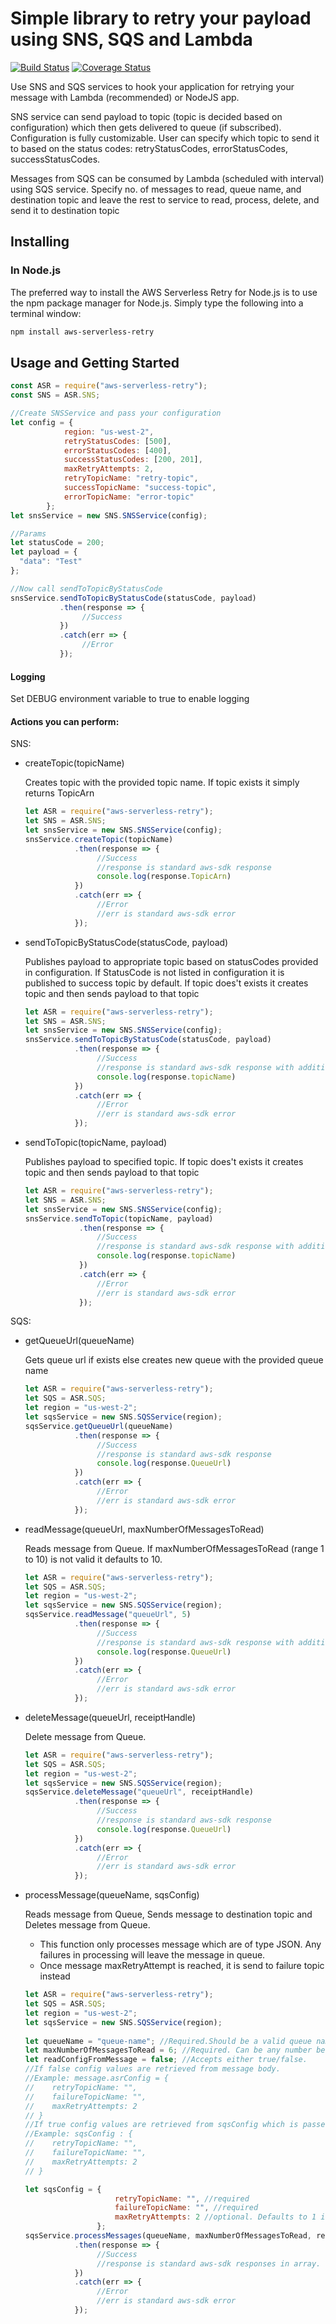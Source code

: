 # Simple library to retry your payload using SNS, SQS and Lambda

[![Build Status](https://travis-ci.org/atlantishealthcare/aws-serverless-retry.svg?branch=master)](https://travis-ci.org/atlantishealthcare/aws-serverless-retry)
[![Coverage Status](https://coveralls.io/repos/github/atlantishealthcare/aws-serverless-retry/badge.svg?branch=master)](https://coveralls.io/github/atlantishealthcare/aws-serverless-retry?branch=master)

Use SNS and SQS services to hook your application for retrying your message with Lambda (recommended) or NodeJS app. 

SNS service can send payload to topic (topic is decided based on configuration) which then gets delivered to queue 
(if subscribed). Configuration is fully customizable. User can specify which topic to send it to based on the 
status codes: retryStatusCodes, errorStatusCodes, successStatusCodes. 

Messages from SQS can be consumed by Lambda (scheduled with interval) using SQS service. Specify no. of messages to read, 
queue name, and destination topic and leave the rest to service to read, process, delete, and send it to destination topic 

## Installing

### In Node.js

The preferred way to install the AWS Serverless Retry  for Node.js is to use the npm package manager for Node.js.
Simply type the following into a terminal window:

```sh
npm install aws-serverless-retry
```

## Usage and Getting Started

```javascript
const ASR = require("aws-serverless-retry");
const SNS = ASR.SNS;

//Create SNSService and pass your configuration
let config = {
            region: "us-west-2",
            retryStatusCodes: [500],
            errorStatusCodes: [400],
            successStatusCodes: [200, 201],
            maxRetryAttempts: 2,
            retryTopicName: "retry-topic",
            successTopicName: "success-topic",
            errorTopicName: "error-topic"
        };
let snsService = new SNS.SNSService(config);

//Params
let statusCode = 200;
let payload = {
  "data": "Test"
};

//Now call sendToTopicByStatusCode
snsService.sendToTopicByStatusCode(statusCode, payload)
           .then(response => {
                //Success     
           })
           .catch(err => {
                //Error
           });
```

#### Logging
Set DEBUG environment variable to true to enable logging

#### Actions you can perform:  
SNS:
- createTopic(topicName)

    Creates topic with the provided topic name. If topic exists it simply returns TopicArn
    ```javascript  
    let ASR = require("aws-serverless-retry");
    let SNS = ASR.SNS;
    let snsService = new SNS.SNSService(config);  
    snsService.createTopic(topicName)
               .then(response => {
                    //Success
                    //response is standard aws-sdk response
                    console.log(response.TopicArn)   
               })
               .catch(err => {
                    //Error
                    //err is standard aws-sdk error
               });
    ```
- sendToTopicByStatusCode(statusCode, payload) 

    Publishes payload to appropriate topic based on statusCodes provided in configuration. If StatusCode is not listed in configuration it is
    published to success topic by default. If topic does't exists it creates topic and then sends payload to that topic
    ```javascript
    let ASR = require("aws-serverless-retry");
    let SNS = ASR.SNS;
    let snsService = new SNS.SNSService(config);
    snsService.sendToTopicByStatusCode(statusCode, payload)
               .then(response => {
                    //Success
                    //response is standard aws-sdk response with additional topicName property
                    console.log(response.topicName)   
               })
               .catch(err => {
                    //Error
                    //err is standard aws-sdk error
               });
    ```

    
- sendToTopic(topicName, payload)

    Publishes payload to specified topic. If topic does't exists it creates topic and then sends payload to that topic
    ```javascript
    let ASR = require("aws-serverless-retry");
    let SNS = ASR.SNS;
    let snsService = new SNS.SNSService(config);
    snsService.sendToTopic(topicName, payload)
                .then(response => {
                    //Success
                    //response is standard aws-sdk response with additional topicName property
                    console.log(response.topicName)   
                })
                .catch(err => {
                    //Error
                    //err is standard aws-sdk error
                });
    ```

SQS:
- getQueueUrl(queueName)

    Gets queue url if exists else creates new queue with the provided queue name
    ```javascript
    let ASR = require("aws-serverless-retry");
    let SQS = ASR.SQS;
    let region = "us-west-2";
    let sqsService = new SNS.SQSService(region);
    sqsService.getQueueUrl(queueName)
               .then(response => {
                    //Success
                    //response is standard aws-sdk response
                    console.log(response.QueueUrl)   
               })
               .catch(err => {
                    //Error
                    //err is standard aws-sdk error
               });
    ```
- readMessage(queueUrl, maxNumberOfMessagesToRead)

    Reads message from Queue. If maxNumberOfMessagesToRead (range 1 to 10) is not valid it defaults to 10.
    ```javascript
    let ASR = require("aws-serverless-retry");
    let SQS = ASR.SQS;
    let region = "us-west-2";
    let sqsService = new SNS.SQSService(region);
    sqsService.readMessage("queueUrl", 5)
               .then(response => {
                    //Success
                    //response is standard aws-sdk response with additional property QueueUrl
                    console.log(response.QueueUrl)   
               })
               .catch(err => {
                    //Error
                    //err is standard aws-sdk error
               });
    ```
- deleteMessage(queueUrl, receiptHandle)

    Delete message from Queue.
    ```javascript
    let ASR = require("aws-serverless-retry");
    let SQS = ASR.SQS;
    let region = "us-west-2";
    let sqsService = new SNS.SQSService(region);
    sqsService.deleteMessage("queueUrl", receiptHandle)
               .then(response => {
                    //Success
                    //response is standard aws-sdk response
                    console.log(response.QueueUrl)   
               })
               .catch(err => {
                    //Error
                    //err is standard aws-sdk error
               });
    ```
- processMessage(queueName, sqsConfig)

    Reads message from Queue, Sends message to destination topic and Deletes message from Queue. 
    - This function only processes message which are of type JSON. Any failures in processing will leave the message in queue.
    - Once message maxRetryAttempt is reached, it is send to failure topic instead
    ```javascript
    let ASR = require("aws-serverless-retry");
    let SQS = ASR.SQS;
    let region = "us-west-2";    
    let sqsService = new SNS.SQSService(region);    
      
    let queueName = "queue-name"; //Required.Should be a valid queue name  
    let maxNumberOfMessagesToRead = 6; //Required. Can be any number between 1 to 10.     
    let readConfigFromMessage = false; //Accepts either true/false.
    //If false config values are retrieved from message body.
    //Example: message.asrConfig = {
    //    retryTopicName: "",
    //    failureTopicName: "",
    //    maxRetryAttempts: 2
    // }
    //If true config values are retrieved from sqsConfig which is passed as parameter
    //Example: sqsConfig : {
    //    retryTopicName: "",
    //    failureTopicName: "",
    //    maxRetryAttempts: 2
    // }  
    
    let sqsConfig = {
                        retryTopicName: "", //required
                        failureTopicName: "", //required
                        maxRetryAttempts: 2 //optional. Defaults to 1 if not provided
                    };
    sqsService.processMessages(queueName, maxNumberOfMessagesToRead, readConfigFromMessage, sqsConfig)
               .then(response => {
                    //Success
                    //response is standard aws-sdk responses in array.                    
               })
               .catch(err => {
                    //Error
                    //err is standard aws-sdk error
               });
    ```
